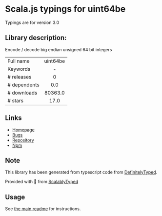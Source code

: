 
# Scala.js typings for uint64be

Typings are for version 3.0

## Library description:
Encode / decode big endian unsigned 64 bit integers

|                    |                 |
| ------------------ | :-------------: |
| Full name          | uint64be |
| Keywords           | - |
| # releases         | 0 |
| # dependents       | 0.0 |
| # downloads        | 80363.0 |
| # stars            | 17.0 |

## Links
- [Homepage](https://github.com/mafintosh/uint64be)
- [Bugs](https://github.com/mafintosh/uint64be/issues)
- [Repository](https://github.com/mafintosh/uint64be)
- [Npm](https://www.npmjs.com/package/uint64be)
    


## Note
This library has been generated from typescript code from [DefinitelyTyped](https://definitelytyped.org).

Provided with :purple_heart: from [ScalablyTyped](https://github.com/oyvindberg/ScalablyTyped)

## Usage
See [the main readme](../../readme.md) for instructions.


